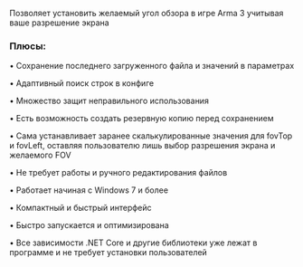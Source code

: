 Позволяет установить желаемый угол обзора в игре Arma 3 учитывая ваше разрешение экрана

### Плюсы:

• Сохранение последнего загруженного файла и значений в параметрах

• Адаптивный поиск строк в конфиге

• Множество защит неправильного использования

• Есть возможность создать резервную копию перед сохранением

• Сама устанавливает заранее скалькулированные значения для fovTop и fovLeft, оставляя пользователю лишь выбор разрешения экрана и желаемого FOV

• Не требует работы и ручного редактирования файлов

• Работает начиная с Windows 7 и более

• Компактный и быстрый интерфейс

• Быстро запускается и оптимизирована

• Все зависимости .NET Core и другие библиотеки уже лежат в программе и не требует установки пользователей
